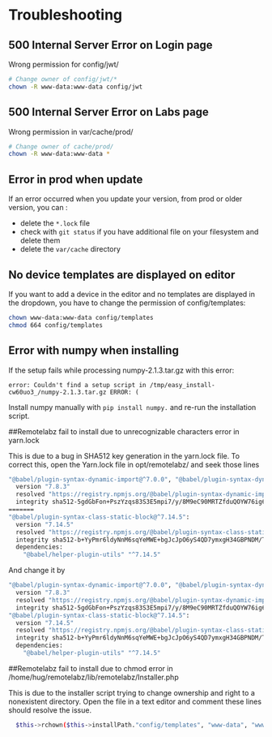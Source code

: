 # Troubleshooting

## 500 Internal Server Error on Login page
Wrong permission for config/jwt/
```bash
# Change owner of config/jwt/*
chown -R www-data:www-data config/jwt
```

## 500 Internal Server Error on Labs page
Wrong permission in var/cache/prod/
```bash
# Change owner of cache/prod/
chown -R www-data:www-data *
```

## Error in prod when update
If an error occurred when you update your version, from prod or older version, you can :

 - delete the `*.lock` file
 - check with `git status` if you have additional file on your filesystem and delete them
 - delete the `var/cache` directory

## No device templates are displayed on editor
If you want to add a device in the editor and no templates are displayed in the dropdown, you have to change the permission of config/templates:
```bash
chown www-data:www-data config/templates
chmod 664 config/templates
```

## Error with numpy when installing

If the setup fails while processing numpy-2.1.3.tar.gz with this error:
    
`error: Couldn't find a setup script in /tmp/easy_install-cw60uo3_/numpy-2.1.3.tar.gz
ERROR: (`
    
 Install numpy manually with `pip install numpy.` and re-run the installation script.
    
##Remotelabz fail to install due to unrecognizable characters error in yarn.lock

This is due to a bug in SHA512 key generation in the yarn.lock file.
To correct this, open the Yarn.lock file in opt/remotelabz/ and seek those lines

```bash
"@babel/plugin-syntax-dynamic-import@^7.0.0", "@babel/plugin-syntax-dynamic-import@^7.8.3":
  version "7.8.3"
  resolved "https://registry.npmjs.org/@babel/plugin-syntax-dynamic-import/-/plugin-syntax-dynamic-import-7.8.3.tgz"
  integrity sha512-5gdGbFon+PszYzqs83S3E5mpi7/y/8M9eC90MRTZfduQOYW76ig6SOSPNe41IG5LoP3FGBn2N0RjVDSQiS94kQ==
=======
"@babel/plugin-syntax-class-static-block@^7.14.5":
  version "7.14.5"
  resolved "https://registry.npmjs.org/@babel/plugin-syntax-class-static-block/-/plugin-syntax-class-static-block-7.14.5.tgz"
  integrity sha512-b+YyPmr6ldyNnM6sqYeMWE+bgJcJpO6yS4QD7ymxgH34GBPNDM/THBh8iunyvKIZztiwLH4CJZ0RxTk9emgpjw==
  dependencies:
    "@babel/helper-plugin-utils" "^7.14.5"
```
And change it by

```bash
"@babel/plugin-syntax-dynamic-import@^7.0.0", "@babel/plugin-syntax-dynamic-import@^7.8.3":
  version "7.8.3"
  resolved "https://registry.npmjs.org/@babel/plugin-syntax-dynamic-import/-/plugin-syntax-dynamic-import-7.8.3.tgz"
  integrity sha512-5gdGbFon+PszYzqs83S3E5mpi7/y/8M9eC90MRTZfduQOYW76ig6SOSPNe41IG5LoP3FGBn2N0RjVDSQiS94kQ=========
"@babel/plugin-syntax-class-static-block@^7.14.5":
  version "7.14.5"
  resolved "https://registry.npmjs.org/@babel/plugin-syntax-class-static-block/-/plugin-syntax-class-static-block-7.14.5.tgz"
  integrity sha512-b+YyPmr6ldyNnM6sqYeMWE+bgJcJpO6yS4QD7ymxgH34GBPNDM/THBh8iunyvKIZztiwLH4CJZ0RxTk9emgpjw==
  dependencies:
    "@babel/helper-plugin-utils" "^7.14.5"
```

##Remotelabz fail to install due to chmod error in /home/hug/remotelabz/lib/remotelabz/Installer.php 

This is due to the installer script trying to change ownership and right to a nonexistent directory.
Open the file in a text editor and comment these lines should resolve the issue.
```bash       
  $this->rchown($this->installPath."config/templates", "www-data", "www-data");      
```

 






    


